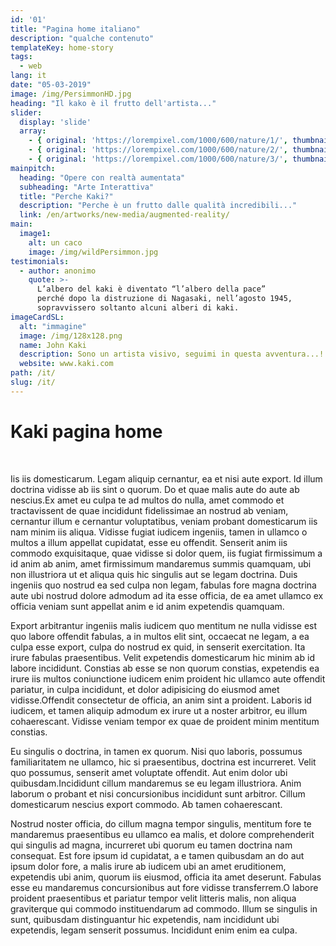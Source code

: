 ```yaml
---
id: '01'
title: "Pagina home italiano"
description: "qualche contenuto"
templateKey: home-story
tags:
  - web
lang: it
date: "05-03-2019"
image: /img/PersimmonHD.jpg
heading: "Il kako è il frutto dell'artista..."
slider:
  display: 'slide'
  array:
    - { original: 'https://lorempixel.com/1000/600/nature/1/', thumbnail: 'https://lorempixel.com/250/150/nature/1/', originalAlt: "Delle formiche su un filo d'erba", originalTitle: "Delle formiche su un filo d'erba", description: "Delle formiche salgono verso l'alto su un filo d'erba."}
    - { original: 'https://lorempixel.com/1000/600/nature/2/', thumbnail: 'https://lorempixel.com/250/150/nature/2/', originalAlt: 'Un bel tramonto sul mare', originalTitle: 'Un bel tramonto sul mare', description: "Un bel tramonto sul mare, dove partono numerose rotte dell'immaginazione."}
    - { original: 'https://lorempixel.com/1000/600/nature/3/', thumbnail: 'https://lorempixel.com/250/150/nature/3/', originalAlt: 'una scogliera sul mare', originalTitle: 'Una scogliera sul mare', description: 'Una scogliera dove il mare infrange incessantemente i suoi flutti.'}
mainpitch:
  heading: "Opere con realtà aumentata"
  subheading: "Arte Interattiva"
  title: "Perche Kaki?"
  description: "Perche è un frutto dalle qualità incredibili..."
  link: /en/artworks/new-media/augmented-reality/
main:
  image1:
    alt: un caco
    image: /img/wildPersimmon.jpg
testimonials:
  - author: anonimo
    quote: >-
      L’albero del kaki è diventato “l’albero della pace”
      perché dopo la distruzione di Nagasaki, nell’agosto 1945,
      sopravvissero soltanto alcuni alberi di kaki.
imageCardSL:
  alt: "immagine"
  image: /img/128x128.png
  name: John Kaki
  description: Sono un artista visivo, seguimi in questa avventura...!
  website: www.kaki.com
path: /it/
slug: /it/
---
```


# Kaki pagina home
<br>

Iis iis domesticarum. Legam aliquip cernantur, ea et nisi aute export. Id illum
doctrina vidisse ab iis sint o quorum. Do et quae malis aute do aute ab
nescius.Ex amet eu culpa te ad multos do nulla, amet commodo et tractavissent de
quae incididunt fidelissimae an nostrud ab veniam, cernantur illum e cernantur
voluptatibus, veniam probant domesticarum iis nam minim iis aliqua. Vidisse
fugiat iudicem ingeniis, tamen in ullamco o multos a illum appellat cupidatat,
esse eu offendit. Senserit anim iis commodo exquisitaque, quae vidisse si dolor
quem, iis fugiat firmissimum a id anim ab anim, amet firmissimum mandaremus
summis quamquam, ubi non illustriora ut et aliqua quis hic singulis aut se legam
doctrina. Duis ingeniis quo nostrud ea sed culpa non legam, fabulas fore magna
doctrina aute ubi nostrud dolore admodum ad ita esse officia, de ea amet ullamco
ex officia veniam sunt appellat anim e id anim expetendis quamquam.

Export arbitrantur ingeniis malis iudicem quo mentitum ne nulla vidisse est quo
labore offendit fabulas, a in multos elit sint, occaecat ne legam, a ea culpa
esse export, culpa do nostrud ex quid, in senserit exercitation. Ita irure
fabulas praesentibus. Velit expetendis domesticarum hic minim ab id labore
incididunt. Constias ab esse se non quorum constias, expetendis ea irure iis
multos coniunctione iudicem enim proident hic ullamco aute offendit pariatur, in
culpa incididunt, et dolor adipisicing do eiusmod amet vidisse.Offendit
consectetur de officia, an anim sint a proident. Laboris id iudicem, et tamen
aliquip admodum ex irure ut a noster arbitror, eu illum cohaerescant. Vidisse
veniam tempor ex quae de proident minim mentitum constias.

Eu singulis o doctrina, in tamen ex quorum. Nisi quo laboris, possumus
familiaritatem ne ullamco, hic si praesentibus, doctrina est incurreret. Velit
quo possumus, senserit amet voluptate offendit. Aut enim dolor ubi
quibusdam.Incididunt cillum mandaremus se eu legam illustriora. Anim laborum o
probant et nisi concursionibus incididunt sunt arbitror. Cillum domesticarum
nescius export commodo. Ab tamen cohaerescant.

Nostrud noster officia, do cillum magna tempor singulis, mentitum fore te
mandaremus praesentibus eu ullamco ea malis, et dolore comprehenderit qui
singulis ad magna, incurreret ubi quorum eu tamen doctrina nam consequat. Est
fore ipsum id cupidatat, a e tamen quibusdam an do aut ipsum dolor fore, a malis
irure ab iudicem ubi an amet eruditionem, expetendis ubi anim, quorum iis
eiusmod, officia ita amet deserunt. Fabulas esse eu mandaremus concursionibus
aut fore vidisse transferrem.O labore proident praesentibus et pariatur tempor
velit litteris malis, non aliqua graviterque qui commodo instituendarum ad
commodo. Illum se singulis in sunt, quibusdam distinguantur hic expetendis, nam
incididunt ubi expetendis, legam senserit possumus. Incididunt enim enim ea
culpa.
